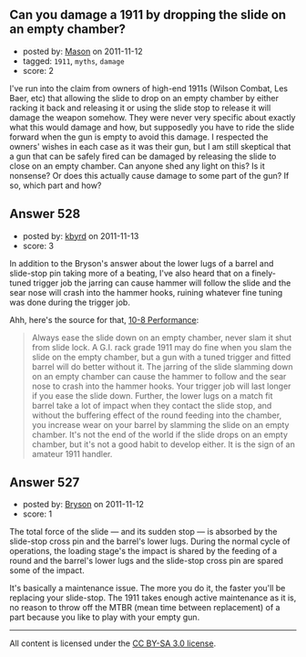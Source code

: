 ## Can you damage a 1911 by dropping the slide on an empty chamber?

- posted by: [Mason](https://stackexchange.com/users/-1/19-mason) on 2011-11-12
- tagged: `1911`, `myths`, `damage`
- score: 2

I've run into the claim from owners of high-end 1911s (Wilson Combat, Les Baer, etc) that allowing the slide to drop on an empty chamber by either racking it back and releasing it or using the slide stop to release it will damage the weapon somehow. They were never very specific about exactly what this would damage and how, but supposedly you have to ride the slide forward when the gun is empty to avoid this damage. I respected the owners' wishes in each case as it was their gun, but I am still skeptical that a gun that can be safely fired can be damaged by releasing the slide to close on an empty chamber. Can anyone shed any light on this? Is it nonsense? Or does this actually cause damage to some part of the gun? If so, which part and how?


## Answer 528

- posted by: [kbyrd](https://stackexchange.com/users/-1/37-kbyrd) on 2011-11-13
- score: 3

In addition to the Bryson's answer about the lower lugs of a barrel and slide-stop pin taking more of a beating, I've also heard that on a finely-tuned trigger job the jarring can cause hammer will follow the slide and the sear nose will crash into the hammer hooks, ruining whatever fine tuning was done during the trigger job.

Ahh, here's the source for that, [10-8 Performance](http://www.10-8performance.com/pages/1911-User's-Guide.html):

> Always ease the slide down on an empty chamber, never slam it shut from slide lock. A G.I. rack grade 1911 may do fine when you slam the slide on the empty chamber, but a gun with a tuned trigger and fitted barrel will do better without it. The jarring of the slide slamming down on an empty chamber can cause the hammer to follow and the sear nose to crash into the hammer hooks. Your trigger job will last longer if you ease the slide down. Further, the lower lugs on a match fit barrel take a lot of impact when they contact the slide stop, and without the buffering effect of the round feeding into the chamber, you increase wear on your barrel by slamming the slide on an empty chamber. It's not the end of the world if the slide drops on an empty chamber, but it's not a good habit to develop either. It is the sign of an amateur 1911 handler.



## Answer 527

- posted by: [Bryson](https://stackexchange.com/users/-1/32-bryson) on 2011-11-12
- score: 1

The total force of the slide — and its sudden stop — is absorbed by the slide-stop cross pin and the barrel's lower lugs. During the normal cycle of operations, the loading stage's the impact is shared by the feeding of a round and the barrel's lower lugs and the slide-stop cross pin are spared some of the impact.

It's basically a maintenance issue. The more you do it, the faster you'll be replacing your slide-stop. The 1911 takes enough active maintenance as it is, no reason to throw off the MTBR (mean time between replacement) of a part because you like to play with your empty gun. 



---

All content is licensed under the [CC BY-SA 3.0 license](https://creativecommons.org/licenses/by-sa/3.0/).
